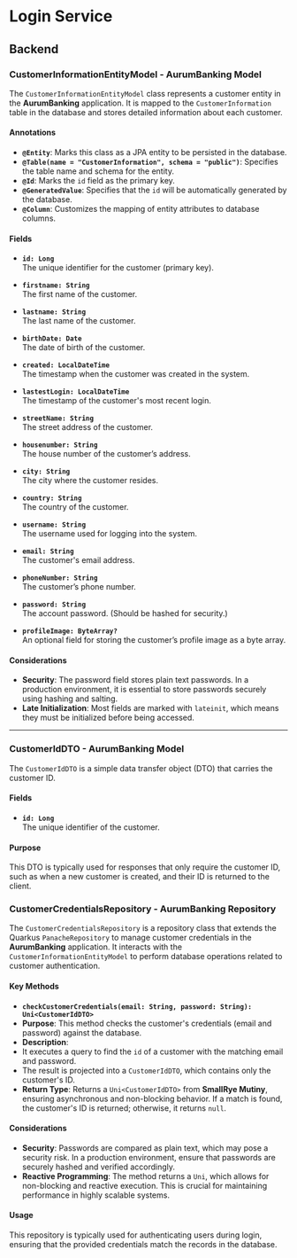 # Login Service

## Backend

### CustomerInformationEntityModel - AurumBanking Model

The `CustomerInformationEntityModel` class represents a customer entity in the **AurumBanking** application. It is mapped to the `CustomerInformation` table in the database and stores detailed information about each customer.

#### Annotations

- **`@Entity`**: Marks this class as a JPA entity to be persisted in the database.
- **`@Table(name = "CustomerInformation", schema = "public")`**: Specifies the table name and schema for the entity.
- **`@Id`**: Marks the `id` field as the primary key.
- **`@GeneratedValue`**: Specifies that the `id` will be automatically generated by the database.
- **`@Column`**: Customizes the mapping of entity attributes to database columns.

#### Fields

- **`id: Long`**  
  The unique identifier for the customer (primary key).

- **`firstname: String`**  
  The first name of the customer.

- **`lastname: String`**  
  The last name of the customer.

- **`birthDate: Date`**  
  The date of birth of the customer.

- **`created: LocalDateTime`**  
  The timestamp when the customer was created in the system.

- **`lastestLogin: LocalDateTime`**  
  The timestamp of the customer's most recent login.

- **`streetName: String`**  
  The street address of the customer.

- **`housenumber: String`**  
  The house number of the customer’s address.

- **`city: String`**  
  The city where the customer resides.

- **`country: String`**  
  The country of the customer.

- **`username: String`**  
  The username used for logging into the system.

- **`email: String`**  
  The customer's email address.

- **`phoneNumber: String`**  
  The customer’s phone number.

- **`password: String`**  
  The account password. (Should be hashed for security.)

- **`profileImage: ByteArray?`**  
  An optional field for storing the customer’s profile image as a byte array.

#### Considerations

- **Security**: The password field stores plain text passwords. In a production environment, it is essential to store passwords securely using hashing and salting.
- **Late Initialization**: Most fields are marked with `lateinit`, which means they must be initialized before being accessed.

---

### CustomerIdDTO - AurumBanking Model

The `CustomerIdDTO` is a simple data transfer object (DTO) that carries the customer ID.

#### Fields

- **`id: Long`**  
  The unique identifier of the customer.

#### Purpose

This DTO is typically used for responses that only require the customer ID, such as when a new customer is created, and their ID is returned to the client.


### CustomerCredentialsRepository - AurumBanking Repository

The `CustomerCredentialsRepository` is a repository class that extends the Quarkus `PanacheRepository` to manage customer credentials in the **AurumBanking** application. It interacts with the `CustomerInformationEntityModel` to perform database operations related to customer authentication.

#### Key Methods

- **`checkCustomerCredentials(email: String, password: String): Uni<CustomerIdDTO>`**
- **Purpose**: This method checks the customer's credentials (email and password) against the database.
- **Description**:
- It executes a query to find the `id` of a customer with the matching email and password.
- The result is projected into a `CustomerIdDTO`, which contains only the customer's ID.
- **Return Type**: Returns a `Uni<CustomerIdDTO>` from **SmallRye Mutiny**, ensuring asynchronous and non-blocking behavior. If a match is found, the customer's ID is returned; otherwise, it returns `null`.

#### Considerations

- **Security**: Passwords are compared as plain text, which may pose a security risk. In a production environment, ensure that passwords are securely hashed and verified accordingly.
- **Reactive Programming**: The method returns a `Uni`, which allows for non-blocking and reactive execution. This is crucial for maintaining performance in highly scalable systems.

#### Usage

This repository is typically used for authenticating users during login, ensuring that the provided credentials match the records in the database.
